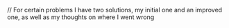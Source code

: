 // For certain problems I have two solutions, my initial one and an improved one, as well as my thoughts on where I went wrong
